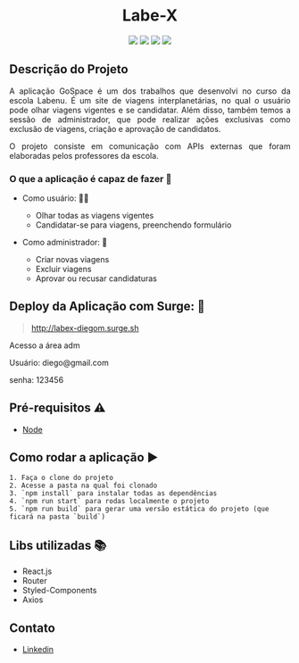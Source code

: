 <h1 align="center"> Labe-X </h1>

<p align="center"><img src="https://img.shields.io/static/v1?label=react&message=framework&color=blue&style=flat&logo=REACT"/>
<img src="https://img.shields.io/static/v1?label=styled-components&message=lib&color=pink&style=flat&logo=STYLED-COMPONENTS"/>
<img src="https://img.shields.io/static/v1?label=axios&message=lib&color=black&style=flat&logo=AXIOS"/>
<img src="https://img.shields.io/static/v1?label=router&message=lib&color=blue&style=flat&logo=ROUTER"/></p>



## Descrição do Projeto
<p align="justify"> A aplicação GoSpace é um dos trabalhos que desenvolvi no curso da escola Labenu. É um site de viagens interplanetárias, no qual o usuário pode olhar viagens vigentes e se candidatar. Além disso, também temos a sessão de administrador, que pode realizar ações exclusivas como exclusão de viagens, criação e aprovação de candidatos.</p>
<p align="justify">O projeto consiste em comunicação com APIs externas que foram elaboradas pelos professores da escola.</p>

### O que a aplicação é capaz de fazer :checkered_flag:
- Como usuário: :ok_woman:
    - Olhar todas as viagens vigentes 
    - Candidatar-se para viagens, preenchendo formulário
    
- Como administrador: :cop:
    - Criar novas viagens
    - Excluir viagens
    - Aprovar ou recusar candidaturas
    
## Deploy da Aplicação com Surge: :dash:

> http://labex-diegom.surge.sh
<p>Acesso a área adm</p>
<p>Usuário: diego@gmail.com</p>
<p>senha: 123456</p>

## Pré-requisitos :warning:

- [Node](https://nodejs.org/en/download/)

## Como rodar a aplicação :arrow_forward:
    1. Faça o clone do projeto
    2. Acesse a pasta na qual foi clonado
    3. `npm install` para instalar todas as dependências
    4. `npm run start` para rodas localmente o projeto
    5. `npm run build` para gerar uma versão estática do projeto (que ficará na pasta `build`)
    
## Libs utilizadas :books:

- React.js
- Router
- Styled-Components
- Axios

## Contato
- [Linkedin](linkedin.com/in/diegomiyabara/)

